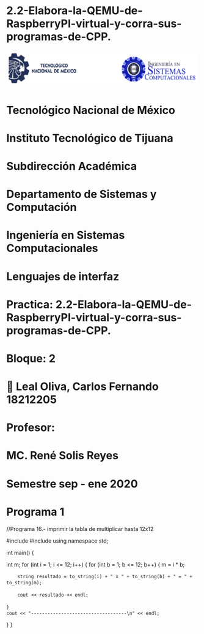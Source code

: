 # 2.2-Elabora-la-QEMU-de-RaspberryPI-virtual-y-corra-sus-programas-de-CPP.

![](imagen/portadatcnm.png)

#    Tecnológico Nacional de México
#   Instituto Tecnológico de Tijuana
#        Subdirección Académica

# Departamento de Sistemas y Computación
# Ingeniería en Sistemas Computacionales
# Lenguajes de interfaz 

# Practica: 2.2-Elabora-la-QEMU-de-RaspberryPI-virtual-y-corra-sus-programas-de-CPP. 
# Bloque: 2


# 📝 Leal Oliva, Carlos Fernando 18212205
   

# Profesor:
# MC. René Solis Reyes
# Semestre sep - ene 2020

# Programa 1
//Programa 16.- imprimir la tabla de multiplicar hasta 12x12 

#include <iostream>
#include <string>
using namespace std;

int main() {

int m;
for (int i = 1; i <= 12; i++)
{
    for (int b = 1; b <= 12; b++)
    {
        m = i * b;

        string resultado = to_string(i) + " x " + to_string(b) + " = " + to_string(m);

        cout << resultado << endl;
        
    }
    cout << "-----------------------------------\n" << endl;
    
}
}


